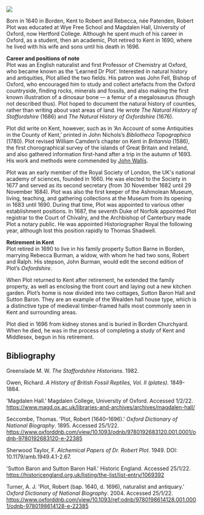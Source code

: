 <a href="https://juncture-digital.org"><img src="https://juncture-digital.org/images/ve-button.png"/></a>

<param author="Dr Dominique Gracia and Hannah Jennison" banner="/images/banners/17c.jpg" layout="vtl" title="Robert Plot (1640 – 1696)" ve-config=""/> 

<param aliases="Wye" eid="Q590063" ve-entity=""/>
<param aliases="Borden" eid="Q2437595" ve-entity=""/>
<param aliases="Hertford College" eid="Q81090" ve-entity=""/>
<param aliases="Magdalen Hall" eid="Q10323023" ve-entity=""/>
<param aliases="Robert Plot" eid="Q889609" ve-entity=""/>
<param aliases="University of Oxford" eid="Q34433" ve-entity=""/>
<param aliases="John Fell" eid="Q6232906" ve-entity=""/>
<param aliases="Bishop of Oxford" eid="Q1837303" ve-entity=""/>
<param aliases="Megalosaurus" eid="Q131056" ve-entity=""/>
<param aliases="William Camden" eid="Q364239" ve-entity=""/>
<param aliases="Royal Society of London" eid="Q123885" ve-entity=""/>
<param aliases="Ashmolean Museum" eid="Q636400" ve-entity=""/>
<param "sutton="" ,="" aliases="Sutton Barne" and="" baron="" baron"="" eid="Q26322356" hall="" sutton="" ve-entity=""/> 
<param aliases="Duke of Norfolk" eid="Q3784946" ve-entity=""/>
<param aliases="Historiographer Royal" eid="Q5774502" ve-entity=""/>
<param aliases="Thomas Shadwell" eid="Q1230771" ve-entity=""/>

Born in 1640 in Borden, Kent to Robert and Rebecca, née  Patenden, Robert Plot was educated at Wye Free School and Magdalen Hall, University of Oxford, now Hertford College. Although he spent much of his career in Oxford, as a student, then an academic, Plot retired to Kent in 1690, where he lived with his wife and sons until his death in 1696.
<param ve-image-v2 manifest="https://iiif.juncture-digital.org/wc:Portrait_of_Robert_Plot_D_D_by_Sylvester_Harding.jpg/manifest.json"> 

**Career and positions of note**   
Plot was an English naturalist and first Professor of Chemistry at Oxford, who became known as the ‘Learned Dr Plot’. Interested in natural history and antiquities, Plot allied the two fields. His patron was John Fell, Bishop of Oxford, who encouraged him to study and collect artefacts from the Oxford countryside, finding rocks, minerals and fossils, and also making the first known illustration of a dinosaur bone — a femur of a megalosaurus (though not described thus). Plot hoped to document the natural history of counties, rather than writing about vast areas of land. He wrote _The Natural History of Staffordshire_ (1686) and _The Natural History of Oxfordshire_ (1676). 
<param ve-image-v2 manifest="https://iiif.juncture-digital.org/wc:Megalosaurus_femur.jpg/manifest.json"> 

Plot did write on Kent, however, such as in ‘An Account of some Antiquities in the County of Kent,’ printed in John Nichols’s _Bibliotheca Topographica_ (1780). Plot revised William Camden’s chapter on Kent in _Britannia_ (1586), the first chorographical survey of the islands of Great Britain and Ireland, and also gathered information first-hand after a trip in the autumn of 1693. His work and methods were commended by [John Wallis](/17c/17c-wallis-biography).
<param ve-image-v2 manifest="https://iiif.juncture-digital.org/wc:Britannia_by_William_Camden_Title_page.jpg/manifest.json">

Plot was an early member of the Royal Society of London, the UK's national academy of sciences, founded in 1660. He was elected to the Society in 1677 and served as its second secretary (from 30 November 1682 until 29 November 1684). Plot was also the first keeper of the Ashmolean Museum, living, teaching, and gathering collections at the Museum from its opening in 1683 until 1690. During that time, Plot was appointed to various other establishment positions. In 1687, the seventh Duke of Norfolk appointed Plot registrar to the Court of Chivalry, and the Archbishop of Canterbury made Plot a notary public. He was appointed Historiographer Royal the following year, although lost this position rapidly to Thomas Shadwell.
<param ve-image-v2 manifest="https://iiif.juncture-digital.org/wc:Ashmolean_Museum_in_July_2014.jpg/manifest.json">

**Retirement in Kent**   
Plot retired in 1690 to live in his family property Sutton Barne in Borden, marrying Rebecca Burman, a widow, with whom he had two sons, Robert and Ralph. His stepson, John Burman, would edit the second edition of Plot’s _Oxfordshire_.
<param center="Q26322356" ve-map="" zoom="14"/>

When Plot returned to Kent after retirement, he extended the family property, as well as enclosing the front court and laying out a new kitchen garden. Plot’s home is now divided into two cottages, Sutton Baron Hall and Sutton Baron. They are an example of the Wealden hall house type, which is a distinctive type of medieval timber-framed halls most commonly seen in Kent and surrounding areas.
<param ve-image-v2 manifest="https://iiif.juncture-digital.org/wc:Bayleaf_dismantling.gif/manifest.json">

Plot died in 1696 from kidney stones and is buried in Borden Churchyard. When he died, he was in the process of completing a study of Kent and Middlesex, begun in his retirement. 
<param ve-image-v2 manifest="https://iiif.juncture-digital.org/wc:Church_of_St_Peter_and_St_Paul%2C_Borden_-_geograph.org.uk_-_655985.jpg/manifest.json">
<param center="Q2437595" ve-map="" zoom="14"/>

## Bibliography

Greenslade M. W. _The Staffordshire Historians._ 1982.

Owen, Richard. _A History of British Fossil Reptiles, Vol. II (plates)._ 1849-1884.

'Magdalen Hall.' Magdalen College, University of Oxford. Accessed 1/2/22. https://www.magd.ox.ac.uk/libraries-and-archives/archives/magdalen-hall/

Seccombe, Thomas. 'Plot, Robert (1640–1696).' _Oxford Dictionary of National Biography_. 1895. Accessed 25/1/22. https://www.oxforddnb.com/view/10.1093/odnb/9780192683120.001.0001/odnb-9780192683120-e-22385 

Sherwood Taylor, F. _Alchemical Papers of Dr. Robert Plot_. 1949. DOI: 10.1179/amb.1949.4.1-2.67.

'Sutton Baron and Sutton Baron Hall.' Historic England. Accessed 25/1/22. https://historicengland.org.uk/listing/the-list/list-entry/1069392 

Turner, A. J. 'Plot, Robert (bap. 1640, d. 1696), naturalist and antiquary.' _Oxford Dictionary of National Biography_. 2004. Accessed 25/1/22. https://www.oxforddnb.com/view/10.1093/ref:odnb/9780198614128.001.0001/odnb-9780198614128-e-22385 
